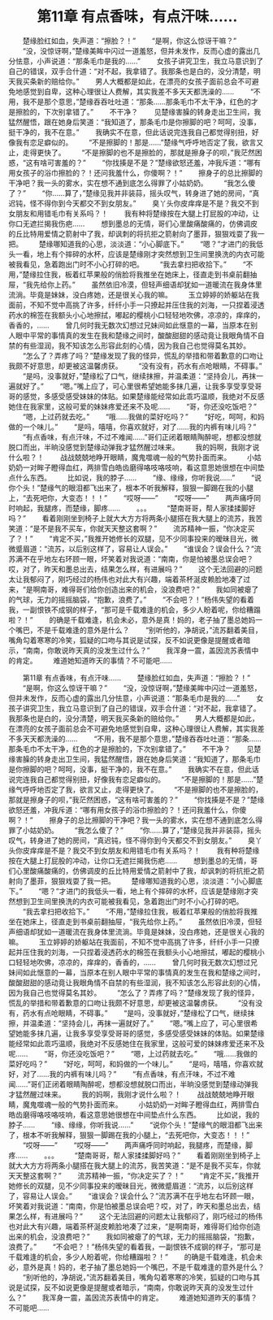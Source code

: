 # 　　第11章 有点香味，有点汗味……
　　楚缘脸红如血，失声道：“擦脸？！”
　　“是啊，你这么惊讶干嘛？”
　　“没，没惊讶啊，”楚缘美眸中闪过一道羞怒，但并未发作，反而心虚的露出几分怯意，小声说道：“那条毛巾是我的……”
　　女孩子讲究卫生，我立马意识到了自己的错误，双手合什道：“对不起，我拿错了。我那条也是白的，没分清楚，明天我买条新的赔给你。”
　　男人大概都是如此，在漂亮的女孩子面前总会不可避免地感觉到自卑，这种心理很让人费解，其实我差不多天天都洗澡的……
　　“不用，我不是那个意思，”楚缘吞吞吐吐道：“那条……那条毛巾不太干净，红色的才是擦脸的，下次别拿错了。”
　　不干净？
　　见楚缘害臊的转身走出卫生间，我猛然醒悟，跟在她身后笑道：“我知道了，那条毛巾是你擦脚的吧？呵呵，没事，挺干净的，我不在意。”
　　我确实不在意，但此话说完连我自己都觉得别扭，好像我有恋足癖似的。
　　“不是擦脚的！那是……”楚缘气呼呼地否定了我，欲言又止，走得更快了。
　　“不是擦脚的也不是擦脸的，那就是擦身子的呗，”我茫然困惑，“这有啥可害羞的？”
　　“你找揍是不是？”楚缘欲怒还羞，冲我斥道：“哪有用女孩子的浴巾擦脸的？！还问我羞什么，你傻啊？！”
　　擦身子的总比擦脚的干净吧？我一头的雾水，实在想不通到底怎么得罪了小姑奶奶。
　　“我怎么傻了？”
　　“你……算了，”楚缘见我并非装蒜，摇头叹气，转身进了她的房间，“真迟钝，怪不得你到今天都交不到女朋友。”
　　臭丫头你皮痒痒是不是？我交不到女朋友和用错毛巾有关系吗？！
　　我有种将楚缘按在大腿上打屁股的冲动，让你口无遮拦揭我伤疤……
　　想到墨总的无情，哥们心里酸痛酸痛的，仿佛调皮的丘比特用爱情之箭射中了我，却讽刺的将抗拒之箭射向了墨菲，狠狠戏耍了我一把。
　　楚缘哪知道我的心思，淡淡道：“小心脚底下。”
　　“嗯？”才进门的我低头一看，地上有个摔碎的水杯，应该是楚缘刚才突然想到卫生间里换洗的内衣可能被我看见，急着跑出门时不小心打碎的吧。
　　“我去拿扫把收拾下。”
　　“不用，”楚缘拉住我，板着红苹果般的俏脸将我推坐在她床上，径直走到书桌前翻抽屉，“我先给你上药。”
　　虽然依旧冷漠，但轻声细语却犹如一道暖流在我身体里流淌。毕竟是妹妹，没白疼她，还是很关心我的嘛。
　　玉立婷婷的娇躯站在我面前，不知不觉中高挑了许多，纤纤小手一只撩起并压住我的刘海，一只捏着浸透药水的棉签在我额头小心地擦拭，嘟起的樱桃小口轻轻地吹佛，凉凉的，痒痒的，香香的，……
　　曾几何时我无数次幻想过兄妹间如此惬意的一幕，当原本在别人眼中平常的事情真的发生在我和楚缘之间时，酸酸甜甜的感动竟让我眼角情不自禁的有些湿润，我不知该怎么形容此刻的心情，因为我自己也觉得莫名其妙。
　　“怎么了？弄疼了吗？”楚缘发现了我的怪异，慌乱的举措和带着歉意的口吻让我颇不好意思，却更被这温馨虏获。
　　“没有没有，药水有点呛眼睛，不碍事。”
　　“是吗，没事就好，”楚缘松了口气，继续抹擦，并温柔道：“坚持会儿，再抹一遍就好了。”
　　“嗯。”嘴上应了，可心里很希望她能多抹几遍，让我多享受享受哥哥的感觉，多感受感受妹妹的体贴。如果楚缘能经常如此乖巧温顺，我绝对不反感她住在我家里，这般可爱的妹妹疼爱还来不及呢……
　　“哥，你还没吃饭吧？”
　　“嗯，上过药就去吃。”
　　“哦……我做的菜好吃吗？”
　　“好吃，呵呵，和妈做的一个味儿。”
　　“是吗，嘻嘻，你喜欢就好，对了……我的内裤有味儿吗？”
　　“有点香味，有点汗味，不过不难闻……”哥们正闭着眼睛陶醉呢，想都没想就脱口而出，半晌没感觉到楚缘动弹我才猛然醒过味来。
　　我的妈啊，我刚才说什么啦？！
　　战战兢兢地睁开眼睛，魔鬼噬魂一般的气势扑面而来。
　　小姑奶奶一对眸子瞪得血红，两排雪白皓齿磨得咯吱咯吱响，看这意思她很想在中间垫点什么东西。
　　比如说，我的脖子……
　　“缘、缘缘，你听我说……”
　　“说你个头！”楚缘气的眼泪都飞出来了，根本不听我解释，狠狠一脚踢在我的小腿上，“去死吧你，大变态！！！”
　　“哎呀——”
　　“哎呀——”
　　两声痛呼同时响起，我腿疼，而楚缘，脚疼……
　　。。。
　　“楚南哥哥，帮人家揉揉脚好吗？”
　　看着刚刚坐到椅子上就大大方方将两条小腿搭在我大腿上的流苏，我苦笑道：“是不是我不买车，你就天天整这套啊？”
　　流苏精神一振，“你决定买了？！”
　　“肯定不买，”我推开她修长的双腿，见不少同事投来的暧昧目光，微微蹙眉道：“流苏，以后别这样了，容易让人误会。”
　　“谁误会？误会什么？”流苏满不在乎地左右环顾一眼，坏笑着对我说道：“南南，你是怕被墨总误会吧？哎，对了，昨天和墨总出去，结果怎么样，有进展吗？”
　　这个无法回避的问题太让我郁闷了，刚巧经过的杨伟也对此大有兴趣，端着茶杯涎皮赖脸地凑了过来，“是啊南哥，难得哥们给你创造出来的机会，没浪费吧？”
　　我如同被瘪了的气球，无力的摇摇脑袋，“抱歉，浪费了。”
　　“不会吧？！”杨伟失望的看着我，一副恨铁不成钢的样子，“那可是千载难逢的机会，多少人盼着呢，你给糟蹋啦？！”
　　的确是千载难逢，机会未必，意外是真！妈的，老子抽了墨总她妈一个嘴巴，不是千载难逢的意外是什么？
　　“别听他的，净胡说，”流苏翻着美目，嘴角勾着寒寒的冷笑，狐疑的口吻与其说是试探，反不如说更像是提醒或者暗示，“南南，你敢说昨天真的没发生过什么？”
　　我浑身一震，盖因流苏表情中的肯定。
　　难道她知道昨天的事情？不可能吧……

　　第11章 有点香味，有点汗味……
　　楚缘脸红如血，失声道：“擦脸？！”
　　“是啊，你这么惊讶干嘛？”
　　“没，没惊讶啊，”楚缘美眸中闪过一道羞怒，但并未发作，反而心虚的露出几分怯意，小声说道：“那条毛巾是我的……”
　　女孩子讲究卫生，我立马意识到了自己的错误，双手合什道：“对不起，我拿错了。我那条也是白的，没分清楚，明天我买条新的赔给你。”
　　男人大概都是如此，在漂亮的女孩子面前总会不可避免地感觉到自卑，这种心理很让人费解，其实我差不多天天都洗澡的……
　　“不用，我不是那个意思，”楚缘吞吞吐吐道：“那条……那条毛巾不太干净，红色的才是擦脸的，下次别拿错了。”
　　不干净？
　　见楚缘害臊的转身走出卫生间，我猛然醒悟，跟在她身后笑道：“我知道了，那条毛巾是你擦脚的吧？呵呵，没事，挺干净的，我不在意。”
　　我确实不在意，但此话说完连我自己都觉得别扭，好像我有恋足癖似的。
　　“不是擦脚的！那是……”楚缘气呼呼地否定了我，欲言又止，走得更快了。
　　“不是擦脚的也不是擦脸的，那就是擦身子的呗，”我茫然困惑，“这有啥可害羞的？”
　　“你找揍是不是？”楚缘欲怒还羞，冲我斥道：“哪有用女孩子的浴巾擦脸的？！还问我羞什么，你傻啊？！”
　　擦身子的总比擦脚的干净吧？我一头的雾水，实在想不通到底怎么得罪了小姑奶奶。
　　“我怎么傻了？”
　　“你……算了，”楚缘见我并非装蒜，摇头叹气，转身进了她的房间，“真迟钝，怪不得你到今天都交不到女朋友。”
　　臭丫头你皮痒痒是不是？我交不到女朋友和用错毛巾有关系吗？！
　　我有种将楚缘按在大腿上打屁股的冲动，让你口无遮拦揭我伤疤……
　　想到墨总的无情，哥们心里酸痛酸痛的，仿佛调皮的丘比特用爱情之箭射中了我，却讽刺的将抗拒之箭射向了墨菲，狠狠戏耍了我一把。
　　楚缘哪知道我的心思，淡淡道：“小心脚底下。”
　　“嗯？”才进门的我低头一看，地上有个摔碎的水杯，应该是楚缘刚才突然想到卫生间里换洗的内衣可能被我看见，急着跑出门时不小心打碎的吧。
　　“我去拿扫把收拾下。”
　　“不用，”楚缘拉住我，板着红苹果般的俏脸将我推坐在她床上，径直走到书桌前翻抽屉，“我先给你上药。”
　　虽然依旧冷漠，但轻声细语却犹如一道暖流在我身体里流淌。毕竟是妹妹，没白疼她，还是很关心我的嘛。
　　玉立婷婷的娇躯站在我面前，不知不觉中高挑了许多，纤纤小手一只撩起并压住我的刘海，一只捏着浸透药水的棉签在我额头小心地擦拭，嘟起的樱桃小口轻轻地吹佛，凉凉的，痒痒的，香香的，……
　　曾几何时我无数次幻想过兄妹间如此惬意的一幕，当原本在别人眼中平常的事情真的发生在我和楚缘之间时，酸酸甜甜的感动竟让我眼角情不自禁的有些湿润，我不知该怎么形容此刻的心情，因为我自己也觉得莫名其妙。
　　“怎么了？弄疼了吗？”楚缘发现了我的怪异，慌乱的举措和带着歉意的口吻让我颇不好意思，却更被这温馨虏获。
　　“没有没有，药水有点呛眼睛，不碍事。”
　　“是吗，没事就好，”楚缘松了口气，继续抹擦，并温柔道：“坚持会儿，再抹一遍就好了。”
　　“嗯。”嘴上应了，可心里很希望她能多抹几遍，让我多享受享受哥哥的感觉，多感受感受妹妹的体贴。如果楚缘能经常如此乖巧温顺，我绝对不反感她住在我家里，这般可爱的妹妹疼爱还来不及呢……
　　“哥，你还没吃饭吧？”
　　“嗯，上过药就去吃。”
　　“哦……我做的菜好吃吗？”
　　“好吃，呵呵，和妈做的一个味儿。”
　　“是吗，嘻嘻，你喜欢就好，对了……我的内裤有味儿吗？”
　　“有点香味，有点汗味，不过不难闻……”哥们正闭着眼睛陶醉呢，想都没想就脱口而出，半晌没感觉到楚缘动弹我才猛然醒过味来。
　　我的妈啊，我刚才说什么啦？！
　　战战兢兢地睁开眼睛，魔鬼噬魂一般的气势扑面而来。
　　小姑奶奶一对眸子瞪得血红，两排雪白皓齿磨得咯吱咯吱响，看这意思她很想在中间垫点什么东西。
　　比如说，我的脖子……
　　“缘、缘缘，你听我说……”
　　“说你个头！”楚缘气的眼泪都飞出来了，根本不听我解释，狠狠一脚踢在我的小腿上，“去死吧你，大变态！！！”
　　“哎呀——”
　　“哎呀——”
　　两声痛呼同时响起，我腿疼，而楚缘，脚疼……
　　。。。
　　“楚南哥哥，帮人家揉揉脚好吗？”
　　看着刚刚坐到椅子上就大大方方将两条小腿搭在我大腿上的流苏，我苦笑道：“是不是我不买车，你就天天整这套啊？”
　　流苏精神一振，“你决定买了？！”
　　“肯定不买，”我推开她修长的双腿，见不少同事投来的暧昧目光，微微蹙眉道：“流苏，以后别这样了，容易让人误会。”
　　“谁误会？误会什么？”流苏满不在乎地左右环顾一眼，坏笑着对我说道：“南南，你是怕被墨总误会吧？哎，对了，昨天和墨总出去，结果怎么样，有进展吗？”
　　这个无法回避的问题太让我郁闷了，刚巧经过的杨伟也对此大有兴趣，端着茶杯涎皮赖脸地凑了过来，“是啊南哥，难得哥们给你创造出来的机会，没浪费吧？”
　　我如同被瘪了的气球，无力的摇摇脑袋，“抱歉，浪费了。”
　　“不会吧？！”杨伟失望的看着我，一副恨铁不成钢的样子，“那可是千载难逢的机会，多少人盼着呢，你给糟蹋啦？！”
　　的确是千载难逢，机会未必，意外是真！妈的，老子抽了墨总她妈一个嘴巴，不是千载难逢的意外是什么？
　　“别听他的，净胡说，”流苏翻着美目，嘴角勾着寒寒的冷笑，狐疑的口吻与其说是试探，反不如说更像是提醒或者暗示，“南南，你敢说昨天真的没发生过什么？”
　　我浑身一震，盖因流苏表情中的肯定。
　　难道她知道昨天的事情？不可能吧……
